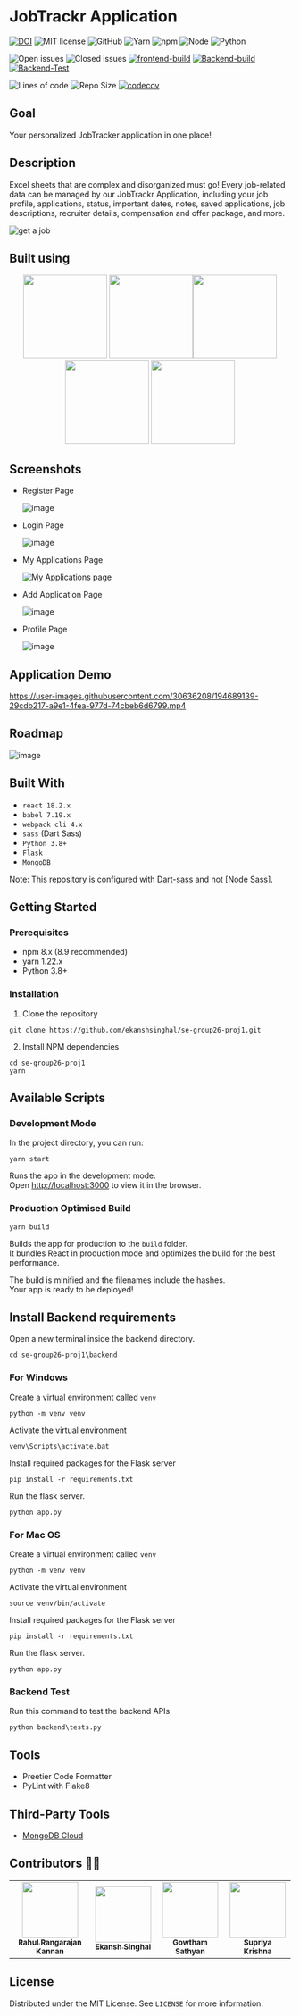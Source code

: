 # JobTrackr Application

[![DOI](https://zenodo.org/badge/543812642.svg)](https://zenodo.org/badge/latestdoi/543812642)
![MIT license](https://img.shields.io/badge/License-MIT-green.svg)
![GitHub](https://img.shields.io/badge/Language-JavaScript-blue.svg)
![Yarn](https://img.shields.io/badge/Yarn-v1.22.19-green.svg)
![npm](https://img.shields.io/badge/npm-v8.9.0-green.svg)
![Node](https://img.shields.io/badge/node-v16.15.1-green.svg)
![Python](https://img.shields.io/badge/python-v3.8-green.svg)

![Open issues](https://img.shields.io/github/issues/ekanshsinghal/se-group26-proj1)
![Closed issues](https://img.shields.io/github/issues-closed/ekanshsinghal/se-group26-proj1?color=bright-green)
[![frontend-build](https://github.com/ekanshsinghal/se-group26-proj1/actions/workflows/frontend_build_test.yml/badge.svg?branch=main)](https://github.com/ekanshsinghal/se-group26-proj1/actions/workflows/frontend_build_test.yml)
[![Backend-build](https://github.com/ekanshsinghal/se-group26-proj1/actions/workflows/backend_build.yml/badge.svg)](https://github.com/ekanshsinghal/se-group26-proj1/actions/workflows/backend_build.yml)
[![Backend-Test](https://github.com/ekanshsinghal/se-group26-proj1/actions/workflows/backend_test.yml/badge.svg)](https://github.com/ekanshsinghal/se-group26-proj1/actions/workflows/backend_test.yml)

![Lines of code](https://img.shields.io/tokei/lines/github.com/ekanshsinghal/se-group26-proj1)
![Repo Size](https://img.shields.io/github/repo-size/ekanshsinghal/se-group26-proj1?color=brightgreen)
[![codecov](https://codecov.io/github/ekanshsinghal/se-group26-proj1/branch/main/graph/badge.svg?token=fHCWUMUXXr)](https://codecov.io/github/ekanshsinghal/se-group26-proj1)

## Goal

Your personalized JobTracker application in one place!

## Description

Excel sheets that are complex and disorganized must go! Every job-related data can be managed by our JobTrackr Application, including your job profile, applications, status, important dates, notes, saved applications, job descriptions, recruiter details, compensation and offer package, and more.

![get a job](https://user-images.githubusercontent.com/30636208/194686221-a4300703-2745-4fbb-b59f-81528896040a.gif)

## Built using

<p align="center">
<img src="https://user-images.githubusercontent.com/30636208/194690148-8e3dbe93-2ede-4da8-a44a-e4ee165b6b3b.png" width="150"> <img src="https://upload.wikimedia.org/wikipedia/commons/thumb/a/a7/React-icon.svg/2300px-React-icon.svg.png" width="150"><img src="https://upload.wikimedia.org/wikipedia/commons/9/9a/Visual_Studio_Code_1.35_icon.svg" width="150"> <img src="https://cdn.worldvectorlogo.com/logos/mongodb-icon-1.svg" width ="150"/> <img src="https://camo.githubusercontent.com/36ecb78d148678488fa43e5916e131906c15ea485b30232739d5633b2e0ce18c/68747470733a2f2f6b6576696e2d62726f776e2e636f6d2f696d616765732f666c61736b2d6c6f676f2e737667" width ="150"/> 
</p>

## Screenshots

-   Register Page

    ![image](https://user-images.githubusercontent.com/30636208/194688086-ba40502a-e58b-441d-855d-585fecde3ec9.png)

-   Login Page

    ![image](https://user-images.githubusercontent.com/30636208/194688064-d40566de-dcc4-424c-8059-14d655fb7109.png)

-   My Applications Page

    ![My Applications page](https://user-images.githubusercontent.com/30636208/194687994-0ed3a4ac-3856-4ba9-a3af-9acf9d79ca08.png)

-   Add Application Page

    ![image](https://user-images.githubusercontent.com/30636208/194688445-78b7d7b2-6af5-48f1-9197-ba65924660e1.png)

-   Profile Page

    ![image](https://user-images.githubusercontent.com/30636208/194688372-b01a8cb5-b87d-40e3-95af-2cee42fc8de3.png)

## Application Demo

https://user-images.githubusercontent.com/30636208/194689139-29cdb217-a9e1-4fea-977d-74cbeb6d6799.mp4

## Roadmap
![image](https://github.com/ekanshsinghal/se-group26-proj1/blob/main/resources/Features.png)


## Built With

-   `react 18.2.x`
-   `babel 7.19.x`
-   `webpack cli 4.x`
-   `sass` (Dart Sass)
-   `Python 3.8+`
-   `Flask`
-   `MongoDB`

Note: This repository is configured with [Dart-sass](https://github.com/sass/dart-sass) and not [Node Sass].

## Getting Started

### Prerequisites

-   npm 8.x (8.9 recommended)
-   yarn 1.22.x
-   Python 3.8+

### Installation

1. Clone the repository

```
git clone https://github.com/ekanshsinghal/se-group26-proj1.git
```

2. Install NPM dependencies

```
cd se-group26-proj1
yarn
```

## Available Scripts

### Development Mode

In the project directory, you can run:

```
yarn start
```

Runs the app in the development mode.\
Open [http://localhost:3000](http://localhost:3000) to view it in the browser.

### Production Optimised Build

```
yarn build
```

Builds the app for production to the `build` folder.\
It bundles React in production mode and optimizes the build for the best performance.

The build is minified and the filenames include the hashes.\
Your app is ready to be deployed!

## Install Backend requirements

Open a new terminal inside the backend directory.

`cd se-group26-proj1\backend`

### For Windows

Create a virtual environment called `venv`

```
python -m venv venv
```

Activate the virtual environment

```
venv\Scripts\activate.bat
```

Install required packages for the Flask server

```
pip install -r requirements.txt
```

Run the flask server.

```
python app.py
```

### For Mac OS

Create a virtual environment called `venv`

```
python -m venv venv
```

Activate the virtual environment

```
source venv/bin/activate
```

Install required packages for the Flask server

```
pip install -r requirements.txt
```

Run the flask server.

```
python app.py
```

### Backend Test

Run this command to test the backend APIs

```
python backend\tests.py
```

## Tools

-   Preetier Code Formatter
-   PyLint with Flake8

## Third-Party Tools

-   [MongoDB Cloud](https://www.mongodb.com/)

## Contributors 👨‍🏭

<table>
  <tr>
    <td align="center"><a href="https://github.com/rahulrk2303"><img src="https://avatars.githubusercontent.com/u/30636208?v=4" width="100px;" alt=""/><br /><sub><b>Rahul Rangarajan Kannan</b></sub></a></td>
    <td align="center"><a href="https://github.com/ekanshsinghal"><img src="https://avatars.githubusercontent.com/u/15945880?v=4" width="100px;" alt=""/><br /><sub><b>Ekansh Singhal</b></sub></a></td>
    <td align="center"><a href="https://github.com/gowtham-sathyan"><img src="https://avatars.githubusercontent.com/u/37440294?v=4" width="100px;" alt=""/><br /><sub><b>Gowtham Sathyan</b></sub></a></td>
    <td align="center"><a href="https://github.com/sbkrishna123"><img src="https://avatars.githubusercontent.com/u/89660642?v=4" width="100px;" alt=""/><br /><sub><b>Supriya Krishna</b></sub></a></td>
  </tr>
</table>

## License

Distributed under the MIT License. See `LICENSE` for more information.
